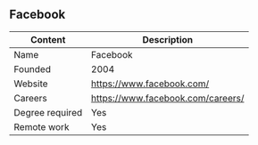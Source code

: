 ## Facebook

| Content         | Description                             |
| --------------- | ----------------------------------------|
| Name            | Facebook   			                    |
| Founded         | 2004                                    |
| Website         | https://www.facebook.com/               |
| Careers         | https://www.facebook.com/careers/       |
| Degree required | Yes                                     |
| Remote work     | Yes                                     |
